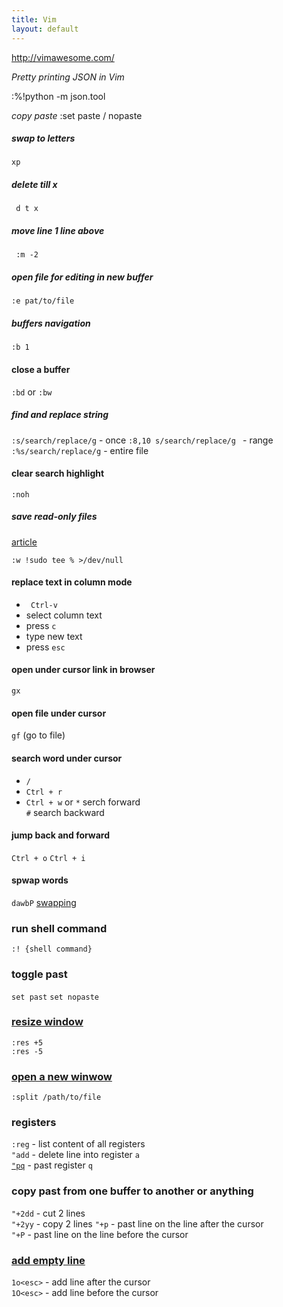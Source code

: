 ```yaml
---
title: Vim
layout: default
---
```

http://vimawesome.com/

*Pretty printing JSON in Vim*

:%!python -m json.tool

*copy paste*
:set paste / nopaste

##### swap to letters
`xp`

##### delete till x 
` d t x`

##### move line 1 line above
` :m -2`

##### open file for editing in new buffer 
`:e pat/to/file`

##### buffers navigation
`:b 1`
#### close a buffer 
`:bd`  or `:bw`

##### find and replace string
`:s/search/replace/g` - once
`:8,10 s/search/replace/g ` - range
`:%s/search/replace/g` - entire file 

#### clear search highlight
`:noh`

##### save read-only files
[article](https://catonmat.net/sudo-vim)

`:w !sudo tee % >/dev/null`

#### replace text in column mode
- ` Ctrl-v` 
- select column text
- press `c`
- type new text 
- press `esc`

#### open under cursor link in browser
`gx` 

#### open file under cursor
`gf` (go to file) 

#### search word under cursor
- `/`
- `Ctrl + r`
- `Ctrl + w`
or 
`*` serch forward  
`#` search backward   

#### jump back and forward 
`Ctrl + o` `Ctrl + i` 

#### spwap words 
`dawbP` [swapping](https://vim.fandom.com/wiki/Swapping_characters,_words_and_lines#Related_plugins)  

### run shell command
`:! {shell command}`

### toggle past
  `set past` 
  `set nopaste` 

### [resize window](https://vim.fandom.com/wiki/Resize_splits_more_quickly)
  `:res +5`  
  `:res -5`  

### [open a new winwow](https://dev.to/iggredible/using-buffers-windows-and-tabs-efficiently-in-vim-56jc)
 `:split /path/to/file`  

### registers
 `:reg` - list content of all registers  
 `"add` - delete line into register `a`  
 [`"pq`](https://vim.fandom.com/wiki/Pasting_registers) - past register `q`  

### copy past from one buffer to another or anything
  `"+2dd` - cut 2 lines  
  `"+2yy` - copy 2 lines 
  `"+p` - past line on the line after the cursor  
  `"+P` - past line on the line before the cursor

### [add empty line](https://vim.fandom.com/wiki/Quickly_adding_and_deleting_empty_lines)
  `1o<esc>` - add line after the cursor  
  `1O<esc>` - add line before the cursor  

